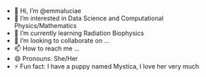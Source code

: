 - 👋 Hi, I’m @emmaluciae
- 👀 I’m interested in Data Science and Computational Physics/Mathematics 
- 🌱 I’m currently learning Radiation Biophysics
- 💞️ I’m looking to collaborate on ...
- 📫 How to reach me ...
- 😄 Pronouns: She/Her
- ⚡ Fun fact: I have a puppy named Mystica, I love her very much

<!---
emmaluciae/emmaluciae is a ✨ special ✨ repository because its `README.md` (this file) appears on your GitHub profile.
You can click the Preview link to take a look at your changes.
--->
